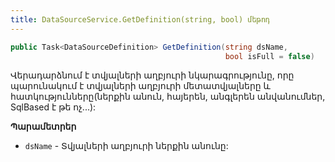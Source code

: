 ```yaml
---
title: DataSourceService.GetDefinition(string, bool) մեթոդ
---
```


```c#
public Task<DataSourceDefinition> GetDefinition(string dsName, 
                                                bool isFull = false)
```

Վերադարձնում է տվյալների աղբյուրի նկարագրությունը, որը պարունակում է տվյալների աղբյուրի մետատվյալները և հատկությունները(ներքին անուն, հայերեն, անգլերեն անվանումներ, SqlBased է թե ոչ...):

**Պարամետրեր**

* `dsName` - Տվյալների աղբյուրի ներքին անունը:
